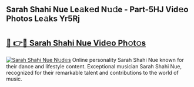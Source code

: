 ## Sarah Shahi Nue Le𝚊k𝚎d N𝚞𝚍e - Part-5HJ Vid𝚎o Photos Le𝚊ks Yr5Rj

# <h2><a href="http://fb3n2t.evod.top/?m=Sarah+Shahi+Nue">🔗 👉🔴 Sarah Shahi Nue Vid𝚎o Ph𝚘t𝚘s</a></h2>

[![Sarah Shahi Nue N𝚞d𝚎s](https://i.imgur.com/8V9OHl7.gif)](http://fb3n2t.evod.top/?m=Sarah+Shahi+Nue)
Online personality Sarah Shahi Nue known for their dance and lifestyle content. Exceptional musician Sarah Shahi Nue, recognized for their remarkable talent and contributions to the world of music. 
